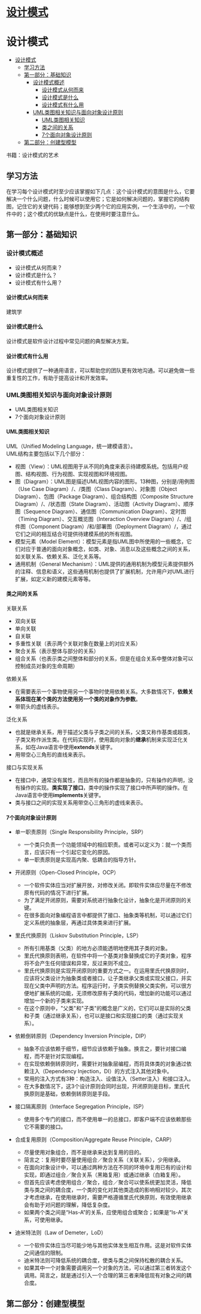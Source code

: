 # [设计模式](https://github.com/hadleysu/gitblog/issues/5)

# 设计模式

- [设计模式](#设计模式)
  - [学习方法](#学习方法)
  - [第一部分：基础知识](#第一部分基础知识)
    - [设计模式概述](#设计模式概述)
      - [设计模式从何而来](#设计模式从何而来)
      - [设计模式是什么](#设计模式是什么)
      - [设计模式有什么用](#设计模式有什么用)
    - [UML类图相关知识与面向对象设计原则](#uml类图相关知识与面向对象设计原则)
      - [UML类图相关知识](#uml类图相关知识)
      - [类之间的关系](#类之间的关系)
      - [7个面向对象设计原则](#7个面向对象设计原则)
  - [第二部分：创建型模型](#第二部分创建型模型)

书籍：设计模式的艺术

## 学习方法

在学习每个设计模式时至少应该掌握如下几点：这个设计模式的意图是什么，它要解决一个什么问题，什么时候可以使用它；它是如何解决问题的，掌握它的结构图，记住它的关键代码；能够想到至少两个它的应用实例，一个生活中的，一个软件中的；这个模式的优缺点是什么，在使用时要注意什么。

## 第一部分：基础知识

### 设计模式概述

- 设计模式从何而来？
- 设计模式是什么？
- 设计模式有什么用？

#### 设计模式从何而来

建筑学

#### 设计模式是什么

设计模式是软件设计过程中常见问题的典型解决方案。

#### 设计模式有什么用

设计模式提供了一种通用语言，可以帮助您的团队更有效地沟通。可以避免做一些重复性的工作，有助于提高设计和开发效率。

### UML类图相关知识与面向对象设计原则

- UML类图相关知识
- 7个面向对象设计原则

#### UML类图相关知识

UML（Unified Modeling Language，统一建模语言）。  
UML结构主要包括以下几个部分：

- 视图（View）：UML视图用于从不同的角度来表示待建模系统。包括用户视图、结构视图、行为视图、实现视图和环境视图。
- 图（Diagram）：UML图是描述UML视图内容的图形。13种图，分别是/用例图（Use Case Diagram）/、/类图（Class Diagram）、对象图（Object Diagram）、包图（Package Diagram）、组合结构图（Composite Structure Diagram）/、/状态图（State Diagram）、活动图（Activity Diagram）、顺序图（Sequence Diagram）、通信图（Communication Diagram）、定时图（Timing Diagram）、交互概览图（Interaction Overview Diagram）/、/组件图（Component Diagram）/和/部署图（Deployment Diagram）/，通过它们之间的相互结合可提供待建模系统的所有视图。
- 模型元素（Model Element）：模型元素是指UML图中所使用的一些概念，它们对应于普通的面向对象概念，如类、对象、消息以及这些概念之间的关系，如关联关系、依赖关系、泛化关系等。
- 通用机制（General Mechanism）：UML提供的通用机制为模型元素提供额外的注释、信息和语义，这些通用机制也提供了扩展机制，允许用户对UML进行扩展，如定义新的建模元素等等。

#### 类之间的关系

关联关系

- 双向关联
- 单向关联
- 自关联
- 多重性关联（表示两个关联对象在数量上的对应关系）
- 聚合关系（表示整体与部分的关系）
- 组合关系（也表示类之间整体和部分的关系，但是在组合关系中整体对象可以控制成员对象的生命周期）

依赖关系

- 在需要表示一个事物使用另一个事物时使用依赖关系。大多数情况下，**依赖关系体现在某个类的方法使用另一个类的对象作为参数**。
- 带箭头的虚线表示。

泛化关系

- 也就是继承关系，用于描述父类与子类之间的关系，父类又称作基类或超类，子类又称作派生类。在代码实现时，使用面向对象的**继承**机制来实现泛化关系，如在Java语言中使用**extends**关键字。
- 用带空心三角形的直线来表示。

接口与实现关系

- 在接口中，通常没有属性，而且所有的操作都是抽象的，只有操作的声明，没有操作的实现。**类实现了接口**，类中的操作实现了接口中所声明的操作。在Java语言中使用**implements**关键字。
- 类与接口之间的实现关系用带空心三角形的虚线来表示。

#### 7个面向对象设计原则

- 单一职责原则（Single Responsibility Principle，SRP）
  - 一个类只负责一个功能领域中的相应职责。或者可以定义为：就一个类而言，应该只有一个引起它变化的原因。
  - 单一职责原则是实现高内聚、低耦合的指导方针。
  
- 开闭原则（Open-Closed Principle，OCP）
  - 一个软件实体应当对扩展开放，对修改关闭。即软件实体应尽量在不修改原有代码的情况下进行扩展。
  - 为了满足开闭原则，需要对系统进行抽象化设计，抽象化是开闭原则的关键。
  - 在很多面向对象编程语言中都提供了接口、抽象类等机制，可以通过它们定义系统的抽象层，再通过具体类来进行扩展。
  
- 里氏代换原则（Liskov Substitution Principle，LSP）
  - 所有引用基类（父类）的地方必须能透明地使用其子类的对象。
  - 里氏代换原则表明，在软件中将一个基类对象替换成它的子类对象，程序将不会产生任何错误和异常，反过来则不成立。
  - 里氏代换原则是实现开闭原则的重要方式之一。在运用里氏代换原则时，应该将父类设计为抽象类或者接口，让子类继承父类或实现父接口，并实现在父类中声明的方法。程序运行时，子类实例替换父类实例，可以很方便地扩展系统的功能，无须修改原有子类的代码，增加新的功能可以通过增加一个新的子类来实现。
  - 在这个原则中，"父类"和"子类"的概念是广义的，它们可以是实际的父类和子类（通过继承关系），也可以是接口和实现接口的类（通过实现关系）。

- 依赖倒转原则（Dependency Inversion Principle，DIP）
  - 抽象不应该依赖于细节，细节应该依赖于抽象。换言之，要针对接口编程，而不是针对实现编程。
  - 在实现依赖倒转原则时，需要针对抽象层编程，而将具体类的对象通过依赖注入（Dependency Injection，DI）的方式注入其他对象中。
  - 常用的注入方式有3种：构造注入、设值注入（Setter注入）和接口注入。
  - 在大多数情况下，这3个设计原则会同时出现，开闭原则是目标，里氏代换原则是基础，依赖倒转原则是手段。

- 接口隔离原则（Interface Segregation Principle，ISP）
  - 使用多个专门的接口，而不使用单一的总接口，即客户端不应该依赖那些它不需要的接口。
  
- 合成复用原则（Composition/Aggregate Reuse Principle，CARP）
  - 尽量使用对象组合，而不是继承来达到复用的目的。
  - 简言之：复用时要尽量使用组合／聚合关系（关联关系），少用继承。
  - 在面向对象设计中，可以通过两种方法在不同的环境中复用已有的设计和实现，即通过组合／聚合关系（黑箱复用）或通过继承（白箱复用）。
  - 但首先应该考虑使用组合／聚合，组合／聚合可以使系统更加灵活，降低类与类之间的耦合度，一个类的变化对其他类造成的影响相对较少。其次才考虑继承，在使用继承时，需要严格遵循里氏代换原则，有效使用继承会有助于对问题的理解，降低复杂度。
  - 如果两个类之间是“Has-A”的关系，应使用组合或聚合；如果是“Is-A”关系，可使用继承。

- 迪米特法则（Law of Demeter，LoD）
  - 一个软件实体应当尽可能少地与其他实体发生相互作用。这是对软件实体之间通信的限制。
  - 迪米特法则可降低系统的耦合度，使类与类之间保持松散的耦合关系。
  - 如果其中一个对象需要调用另一个对象的方法，可以通过第三者转发这个调用。简言之，就是通过引入一个合理的第三者来降低现有对象之间的耦合度。

## 第二部分：创建型模型


